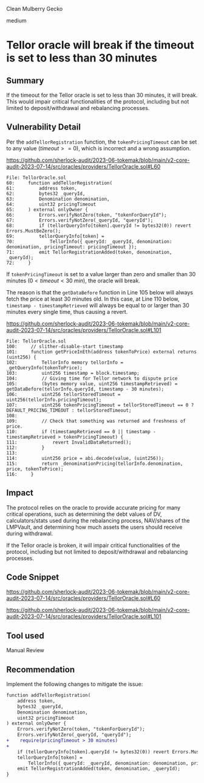 Clean Mulberry Gecko

medium

# Tellor oracle will break if the timeout is set to less than 30 minutes
## Summary

If the timeout for the Tellor oracle is set to less than 30 minutes, it will break. This would impair critical functionalities of the protocol, including but not limited to deposit/withdrawal and rebalancing processes.

## Vulnerability Detail

Per the `addTellorRegistration` function, the `tokenPricingTimeout` can be set to any value ($timeout >= 0$), which is incorrect and a wrong assumption.

https://github.com/sherlock-audit/2023-06-tokemak/blob/main/v2-core-audit-2023-07-14/src/oracles/providers/TellorOracle.sol#L60

```solidity
File: TellorOracle.sol
60:     function addTellorRegistration(
61:         address token,
62:         bytes32 _queryId,
63:         Denomination denomination,
64:         uint32 pricingTimeout
65:     ) external onlyOwner {
66:         Errors.verifyNotZero(token, "tokenForQueryId");
67:         Errors.verifyNotZero(_queryId, "queryId");
68:         if (tellorQueryInfo[token].queryId != bytes32(0)) revert Errors.MustBeZero();
69:         tellorQueryInfo[token] =
70:             TellorInfo({ queryId: _queryId, denomination: denomination, pricingTimeout: pricingTimeout });
71:         emit TellorRegistrationAdded(token, denomination, _queryId);
72:     }
```

If `tokenPricingTimeout` is set to a value larger than zero and smaller than 30 minutes ($0 < timeout < 30\ min$), the oracle will break. 

The reason is that the `getDataBefore` function in Line 105 below will always fetch the price at least 30 minutes old. In this case, at Line 110 below, `timestamp - timestampRetrieved` will always be equal to or larger than 30 minutes every single time, thus causing a revert.

https://github.com/sherlock-audit/2023-06-tokemak/blob/main/v2-core-audit-2023-07-14/src/oracles/providers/TellorOracle.sol#L101

```solidity
File: TellorOracle.sol
100:     // slither-disable-start timestamp
101:     function getPriceInEth(address tokenToPrice) external returns (uint256) {
102:         TellorInfo memory tellorInfo = _getQueryInfo(tokenToPrice);
103:         uint256 timestamp = block.timestamp;
104:         // Giving time for Tellor network to dispute price
105:         (bytes memory value, uint256 timestampRetrieved) = getDataBefore(tellorInfo.queryId, timestamp - 30 minutes);
106:         uint256 tellorStoredTimeout = uint256(tellorInfo.pricingTimeout);
107:         uint256 tokenPricingTimeout = tellorStoredTimeout == 0 ? DEFAULT_PRICING_TIMEOUT : tellorStoredTimeout;
108: 
109:         // Check that something was returned and freshness of price.
110:         if (timestampRetrieved == 0 || timestamp - timestampRetrieved > tokenPricingTimeout) {
111:             revert InvalidDataReturned();
112:         }
113: 
114:         uint256 price = abi.decode(value, (uint256));
115:         return _denominationPricing(tellorInfo.denomination, price, tokenToPrice);
116:     }
```

## Impact

The protocol relies on the oracle to provide accurate pricing for many critical operations, such as determining the debt values of DV, calculators/stats used during the rebalancing process, NAV/shares of the LMPVault, and determining how much assets the users should receive during withdrawal.

If the Tellor oracle is broken, it will impair critical functionalities of the protocol, including but not limited to deposit/withdrawal and rebalancing processes.

## Code Snippet

https://github.com/sherlock-audit/2023-06-tokemak/blob/main/v2-core-audit-2023-07-14/src/oracles/providers/TellorOracle.sol#L60

https://github.com/sherlock-audit/2023-06-tokemak/blob/main/v2-core-audit-2023-07-14/src/oracles/providers/TellorOracle.sol#L101

## Tool used

Manual Review

## Recommendation

Implement the following changes to mitigate the issue:

```diff
function addTellorRegistration(
    address token,
    bytes32 _queryId,
    Denomination denomination,
    uint32 pricingTimeout
) external onlyOwner {
    Errors.verifyNotZero(token, "tokenForQueryId");
    Errors.verifyNotZero(_queryId, "queryId");
+    require(pricingTimeout > 30 minutes)
+
    if (tellorQueryInfo[token].queryId != bytes32(0)) revert Errors.MustBeZero();
    tellorQueryInfo[token] =
        TellorInfo({ queryId: _queryId, denomination: denomination, pricingTimeout: pricingTimeout });
    emit TellorRegistrationAdded(token, denomination, _queryId);
}
```